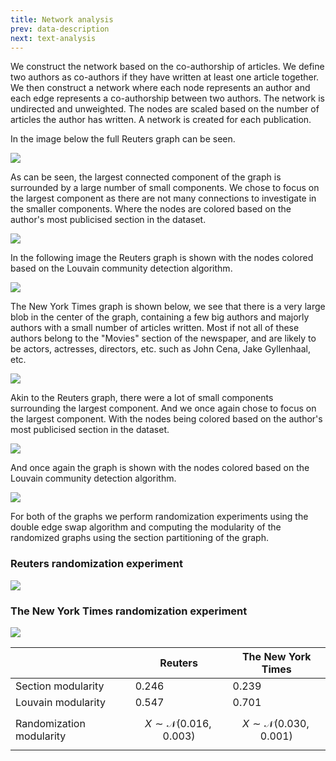 ```yaml
---
title: Network analysis
prev: data-description
next: text-analysis
---
```


We construct the network based on the co-authorship of articles. We define two authors as co-authors if they have
written at least one article together. We then construct a network where each node represents an author and each edge
represents a co-authorship between two authors. The network is undirected and unweighted. The nodes are scaled based on
the number of articles the author has written. A network is created for each publication.

In the image below the full Reuters graph can be seen.

![](/images/reuters0.png)

As can be seen, the largest connected component of the graph is surrounded by a large number of small components. We
chose to focus on the largest component as there are not many connections to investigate in the smaller components.
Where the nodes are colored based on the author's most publicised section in the dataset.

![](/images/reuters1.png)

In the following image the Reuters graph is shown with the nodes colored based on the Louvain community detection
algorithm.

![](/images/reuters2.png)

The New York Times graph is shown below, we see that there is a very large blob in the center of the graph,
containing a few big authors and majorly authors with a small number of articles written.
Most if not all of these authors belong to the "Movies" section of the newspaper, and are likely to be actors,
actresses, directors, etc. such as John Cena, Jake Gyllenhaal, etc.

![](/images/nyt0.png)

Akin to the Reuters graph, there were a lot of small components surrounding the largest component. And we once again
chose to focus on the largest component.
With the nodes being colored based on the author's most publicised section in the dataset.

![](/images/nyt1.png)

And once again the graph is shown with the nodes colored based on the Louvain community detection algorithm.

![](/images/nyt2.png)

For both of the graphs we perform randomization experiments using the double edge swap algorithm and computing the
modularity of the randomized graphs using the section partitioning of the graph.

### Reuters randomization experiment

![](/images/reuters_mod.png)

### The New York Times randomization experiment

![](/images/nyt_mod.png)

|                          | Reuters                            | The New York Times                 |
|--------------------------|------------------------------------|------------------------------------|
| Section modularity       | 0.246                              | 0.239                              |
| Louvain modularity       | 0.547                              | 0.701                              |
| Randomization modularity | $$X\sim\mathcal{N}(0.016, 0.003)$$ | $$X\sim\mathcal{N}(0.030, 0.001)$$ |
